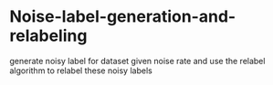 # Noise-label-generation-and-relabeling
generate noisy label for dataset given noise rate and use the relabel algorithm to relabel these noisy labels

